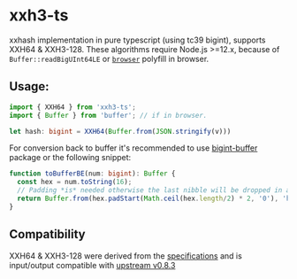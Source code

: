 # xxh3-ts
xxhash implementation in pure typescript (using tc39 bigint), supports XXH64 & XXH3-128.
These algorithms require Node.js >=12.x, because of `Buffer::readBigUInt64LE` or [`browser`](https://www.npmjs.com/package/buffer) polyfill in browser.

## Usage:
```ts
import { XXH64 } from 'xxh3-ts';
import { Buffer } from 'buffer'; // if in browser.

let hash: bigint = XXH64(Buffer.from(JSON.stringify(v)))
```
For conversion back to buffer it's recommended to use [bigint-buffer](https://www.npmjs.com/package/bigint-buffer) package or the following snippet:
```ts
function toBufferBE(num: bigint): Buffer {
  const hex = num.toString(16);
  // Padding *is* needed otherwise the last nibble will be dropped in an edge case
  return Buffer.from(hex.padStart(Math.ceil(hex.length/2) * 2, '0'), 'hex');
}
```

## Compatibility
XXH64 & XXH3-128 were derived from the [specifications](https://github.com/Cyan4973/xxHash/blob/v0.8.3/doc/xxhash_spec.md#xxh3-algorithm-overview) and is input/output compatible with [upstream v0.8.3](https://github.com/Cyan4973/xxHash/blob/v0.8.3)

